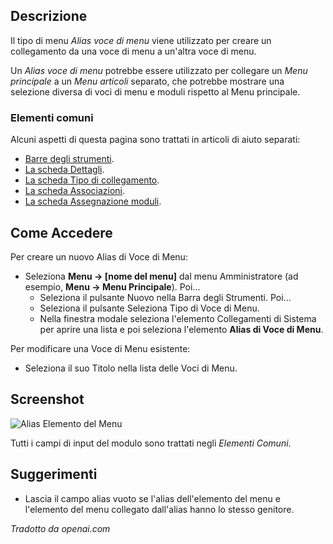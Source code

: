 <!-- Filename: Help4.x:Menu_Item:_Alias / Display title: Alias voci di menu -->

## Descrizione

Il tipo di menu *Alias voce di menu* viene utilizzato per creare un collegamento da una voce di menu a un'altra voce di menu.

Un *Alias voce di menu* potrebbe essere utilizzato per collegare un *Menu principale* a un *Menu articoli* separato, che potrebbe mostrare una selezione diversa di voci di menu e moduli rispetto al Menu principale.

### Elementi comuni

Alcuni aspetti di questa pagina sono trattati in articoli di aiuto separati:

* [Barre degli strumenti](jdocmanual?article=help/common-elements/toolbars).
* [La scheda Dettagli](jdocmanual?article=help/menu-items-common/menu-item-details).
* [La scheda Tipo di collegamento](jdocmanual?article=help/menu-items-common/menu-item-link-type).
* [La scheda Associazioni](jdocmanual?article=help/common-elements/edit-associations).
* [La scheda Assegnazione moduli](jdocmanual?article=help/menu-items-common/menu-item-module-assignment).

## Come Accedere

Per creare un nuovo Alias di Voce di Menu:

- Seleziona **Menu → \[nome del menu\]** dal menu Amministratore (ad esempio, **Menu → Menu Principale**). Poi...
  - Seleziona il pulsante Nuovo nella Barra degli Strumenti. Poi...
  - Seleziona il pulsante Seleziona Tipo di Voce di Menu.
  - Nella finestra modale seleziona l'elemento Collegamenti di Sistema per aprire una lista e poi seleziona l'elemento **Alias di Voce di Menu**.

Per modificare una Voce di Menu esistente:

- Seleziona il suo Titolo nella lista delle Voci di Menu.

## Screenshot

![Alias Elemento del Menu](../../../it/images/menu-items/system-links-menu-item-alias-details-tab.png)

Tutti i campi di input del modulo sono trattati negli *Elementi Comuni*.

## Suggerimenti

- Lascia il campo alias vuoto se l'alias dell'elemento del menu e l'elemento del menu collegato dall'alias hanno lo stesso genitore.

*Tradotto da openai.com*

